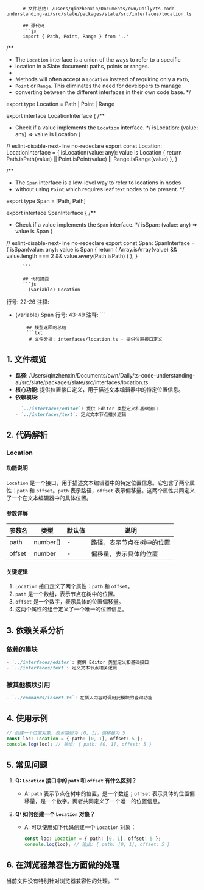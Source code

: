 
          # 文件总结: /Users/qinzhenxin/Documents/own/Daily/ts-code-understanding-ai/src/slate/packages/slate/src/interfaces/location.ts

          ## 源代码
          ```js
          import { Path, Point, Range } from '..'

/**
 * The `Location` interface is a union of the ways to refer to a specific
 * location in a Slate document: paths, points or ranges.
 *
 * Methods will often accept a `Location` instead of requiring only a `Path`,
 * `Point` or `Range`. This eliminates the need for developers to manage
 * converting between the different interfaces in their own code base.
 */

export type Location = Path | Point | Range

export interface LocationInterface {
  /**
   * Check if a value implements the `Location` interface.
   */
  isLocation: (value: any) => value is Location
}

// eslint-disable-next-line no-redeclare
export const Location: LocationInterface = {
  isLocation(value: any): value is Location {
    return Path.isPath(value) || Point.isPoint(value) || Range.isRange(value)
  },
}

/**
 * The `Span` interface is a low-level way to refer to locations in nodes
 * without using `Point` which requires leaf text nodes to be present.
 */

export type Span = [Path, Path]

export interface SpanInterface {
  /**
   * Check if a value implements the `Span` interface.
   */
  isSpan: (value: any) => value is Span
}

// eslint-disable-next-line no-redeclare
export const Span: SpanInterface = {
  isSpan(value: any): value is Span {
    return (
      Array.isArray(value) && value.length === 2 && value.every(Path.isPath)
    )
  },
}

          ```

          ## 代码摘要
          ```js
          - (variable) Location
  行号: 22-26
  注释: 

- (variable) Span
  行号: 43-49
  注释: 
          ```

          ## 模型返回的总结
          ```txt
           # 文件分析: interfaces/location.ts - 提供位置接口定义

## 1. 文件概览
- **路径**: /Users/qinzhenxin/Documents/own/Daily/ts-code-understanding-ai/src/slate/packages/slate/src/interfaces/location.ts
- **核心功能**: 提供位置接口定义，用于描述文本编辑器中的特定位置信息。
- **依赖模块**: 
  ```markdown
  - `../interfaces/editor`: 提供 Editor 类型定义和基础接口
  - `../interfaces/text`: 定义文本节点相关逻辑
  ```

## 2. 代码解析
### Location
#### 功能说明
`Location` 是一个接口，用于描述文本编辑器中的特定位置信息。它包含了两个属性：`path` 和 `offset`。`path` 表示路径，`offset` 表示偏移量。这两个属性共同定义了一个在文本编辑器中的具体位置。

#### 参数详解
| 参数名 | 类型    | 默认值 | 说明                     |
|--------|---------|--------|--------------------------|
| path   | number[]| -      | 路径，表示节点在树中的位置 |
| offset | number  | -      | 偏移量，表示具体的位置   |

#### 关键逻辑
1. `Location` 接口定义了两个属性：`path` 和 `offset`。
2. `path` 是一个数组，表示节点在树中的位置。
3. `offset` 是一个数字，表示具体的位置偏移量。
4. 这两个属性的组合定义了一个唯一的位置信息。

## 3. 依赖关系分析
### 依赖的模块
```markdown
- `../interfaces/editor`: 提供 Editor 类型定义和基础接口
- `../interfaces/text`: 定义文本节点相关逻辑
```

### 被其他模块引用
```markdown
- `../commands/insert.ts`: 在插入内容时调用此模块的查询功能
```

## 4. 使用示例
```typescript
// 创建一个位置对象，表示路径为 [0, 1]，偏移量为 5
const loc: Location = { path: [0, 1], offset: 5 };
console.log(loc); // 输出: { path: [0, 1], offset: 5 }
```

## 5. 常见问题
1. **Q: `Location` 接口中的 `path` 和 `offset` 有什么区别？**
   - A: `path` 表示节点在树中的位置，是一个数组；`offset` 表示具体的位置偏移量，是一个数字。两者共同定义了一个唯一的位置信息。

2. **Q: 如何创建一个 `Location` 对象？**
   - A: 可以使用如下代码创建一个 `Location` 对象：
     ```typescript
     const loc: Location = { path: [0, 1], offset: 5 };
     console.log(loc); // 输出: { path: [0, 1], offset: 5 }
     ```

## 6. 在浏览器兼容性方面做的处理
当前文件没有特别针对浏览器兼容性的处理。
          ```
        